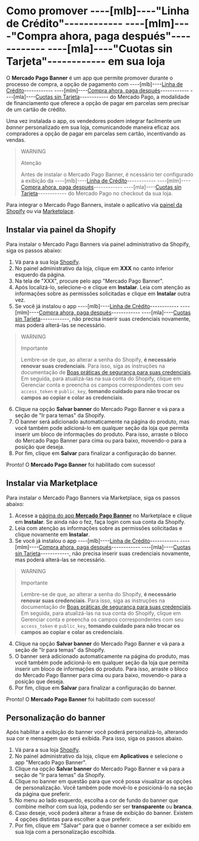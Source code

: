 # Como promover ----[mlb]----"Linha de Crédito"------------ ----[mlm]----"Compra ahora, paga después"------------ ----[mla]----"Cuotas sin Tarjeta"------------ em sua loja

O **Mercado Pago Banner** é um app que permite promover durante o processo de compra, a opção de pagamento com ----[mlb]----[Linha de Crédito](/developers/pt/docs/shopify/integration-configuration/meses-sin-tarjeta)------------ ----[mlm]----[Compra ahora, paga después](/developers/pt/docs/shopify/integration-configuration/meses-sin-tarjeta)------------ ----[mla]----[Cuotas sin Tarjeta](/developers/pt/docs/shopify/integration-configuration/meses-sin-tarjeta)------------ do Mercado Pago, a modalidade de financiamento que oferece a opção de pagar em parcelas sem precisar de um cartão de crédito.

Uma vez instalada o app, os vendedores podem integrar facilmente um _banner_ personalizado em sua loja, comunicandode maneira eficaz aos compradores a opção de pagar em parcelas sem cartão, incentivando as vendas.

> WARNING
>
> Atenção
>
> Antes de instalar o Mercado Pago Banner, é ncessário ter configurado a exibição da ----[mlb]----[Linha de Crédito](/developers/pt/docs/shopify/integration-configuration/meses-sin-tarjeta)------------ ----[mlm]----[Compra ahora, paga después](/developers/pt/docs/shopify/integration-configuration/meses-sin-tarjeta)------------ ----[mla]----[Cuotas sin Tarjeta](/developers/pt/docs/shopify/integration-configuration/meses-sin-tarjeta)------------ do Mercado Pago no checkout da sua loja.

Para integrar o Mercado Pago Banners, instale o aplicativo via [painel da Shopify](/developers/pt/docs/shopify/integration-configuration/checkout-cards#bookmark_instalar_via_painel_da_shopify) ou via [Marketplace](/developers/pt/docs/shopify/integration-configuration/checkout-cards#bookmark_instalar_via_marketplace).

## Instalar via painel da Shopify

Para instalar o Mercado Pago Banners via painel administrativo da Shopify, siga os passos abaixo:

1. Vá para a sua loja [Shopify](https://accounts.shopify.com/store-login).
2. No painel administrativo da loja, clique em **XXX** no canto inferior esquerdo da página.
3. Na tela de "XXX", procure pelo app "Mercado Pago Banner".
4. Após localizá-lo, selecione-o e clique em **Instalar**. Leia com atenção as informações sobre as permissões solicitadas e clique em **Instalar** outra vez.
5. Se você já instalou o app ----[mlb]----[Linha de Crédito](/developers/pt/docs/shopify/integration-configuration/meses-sin-tarjeta)------------ ----[mlm]----[Compra ahora, paga después](/developers/pt/docs/shopify/integration-configuration/meses-sin-tarjeta)------------ ----[mla]----[Cuotas sin Tarjeta](/developers/pt/docs/shopify/integration-configuration/meses-sin-tarjeta)------------, não precisa inserir suas credenciais novamente, mas poderá alterá-las se necessário. 

> WARNING
>
> Importante
>
> Lembre-se de que, ao alterar a senha do Shopify, **é necessário renovar suas credenciais**. Para isso, siga as instruções na documentação de [Boas práticas de segurança para suas credenciais](/developers/pt/docs/shopify/best-practices/credentials-best-practices/secure-credentials). Em seguida, para atualizá-las na sua conta do Shopify, clique em Gerenciar conta e preencha os campos correspondentes com seu `access_token` e `public_key`, **tomando cuidado para não trocar os campos ao copiar e colar as credenciais**.

6. Clique na opção **Salvar banner** do Mercado Pago Banner e vá para a seção de "Ir para temas" da Shopify.
7. O banner será adicionado automaticamente na página do produto, mas você também pode adicioná-lo em qualquer seção da loja que permita inserir um bloco de informações do produto. Para isso, arraste o bloco do Mercado Pago Banner para cima ou para baixo, movendo-o para a posição que deseja.
8. Por fim, clique em **Salvar** para finalizar a configuração do banner.

Pronto! O **Mercado Pago Banner** foi habilitado com sucesso!

## Instalar via Marketplace

Para instalar o Mercado Pago Banners via Marketplace, siga os passos abaixo:

1. Acesse a [página do app **Mercado Pago Banner**](https://apps.shopify.com/mercado-pago-cartoes?locale=pt-BR) no Marketplace e clique em **Instalar**. Se ainda não o fez, faça login com sua conta da Shopify.
2. Leia com atenção as informações sobre as permissões solicitadas e clique novamente em **Instalar**.
3. Se você já instalou o app ----[mlb]----[Linha de Crédito](/developers/pt/docs/shopify/integration-configuration/meses-sin-tarjeta)------------ ----[mlm]----[Compra ahora, paga después](/developers/pt/docs/shopify/integration-configuration/meses-sin-tarjeta)------------ ----[mla]----[Cuotas sin Tarjeta](/developers/pt/docs/shopify/integration-configuration/meses-sin-tarjeta)------------, não precisa inserir suas credenciais novamente, mas poderá alterá-las se necessário. 

> WARNING
>
> Importante
>
> Lembre-se de que, ao alterar a senha do Shopify, **é necessário renovar suas credenciais**. Para isso, siga as instruções na documentação de [Boas práticas de segurança para suas credenciais](/developers/pt/docs/shopify/best-practices/credentials-best-practices/secure-credentials). Em seguida, para atualizá-las na sua conta do Shopify, clique em Gerenciar conta e preencha os campos correspondentes com seu `access_token` e `public_key`, **tomando cuidado para não trocar os campos ao copiar e colar as credenciais**.

4. Clique na opção **Salvar banner** do Mercado Pago Banner e vá para a seção de "Ir para temas" da Shopify.
5. O banner será adicionado automaticamente na página do produto, mas você também pode adicioná-lo em qualquer seção da loja que permita inserir um bloco de informações do produto. Para isso, arraste o bloco do Mercado Pago Banner para cima ou para baixo, movendo-o para a posição que deseja.
6. Por fim, clique em **Salvar** para finalizar a configuração do banner.

Pronto! O **Mercado Pago Banner** foi habilitado com sucesso!

## Personalização do banner

Após habilitar a exibição do banner você poderá personalizá-lo, alterando sua cor e mensagem que será exibida. Para isso, siga os passos abaixo.

1. Vá para a sua loja [Shopify](https://accounts.shopify.com/store-login).
2. No painel administrativo da loja, clique em **Aplicativos** e selecione o app "Mercado Pago Banner".
3. Clique na opção **Salvar banner** do Mercado Pago Banner e vá para a seção de "Ir para temas" da Shopify.
3. Clique no banner em questão para que você possa visualizar as opções de personalização. Você também pode movê-lo e posicioná-lo na seção da página que preferir.
4. No menu ao lado esquerdo, escolha a cor de fundo do banner que combine melhor com sua loja, podendo ser ser **transparente** ou **branca**.
5. Caso deseje, você poderá alterar a frase de exibição do banner. Existem 4 opções distintas para escolher a que preferir.
6. Por fim, clique em "Salvar" para que o banner comece a ser exibido em sua loja com a personalização escolhida.